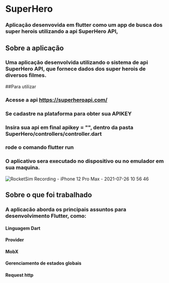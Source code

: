 # SuperHero

### Aplicação desenvovida em flutter como um app de busca dos super herois utilizando a api SuperHero API, 



## Sobre a aplicação

### Uma aplicação desenvolvida utilizando o sistema de api SuperHero API, que fornece dados dos super herois de diversos filmes.

##Para utilizar
### Acesse a api https://superheroapi.com/
### Se cadastre na plataforma para obter sua APIKEY
### Insira sua api em  final apikey = "<API>", dentro da pasta SuperHero/controllers/controller.dart
### rode o comando flutter run 
### O aplicativo sera executado no dispositivo ou no emulador em sua maquina.



![RocketSim Recording - iPhone 12 Pro Max - 2021-07-26 10 56 46](https://user-images.githubusercontent.com/48225849/127006863-960fd712-8f9b-417a-bf62-11f505c7f0c5.gif)





## Sobre o que foi trabalhado

### A aplicacão aborda os principais assuntos para desenvolvimento Flutter, como:
#### Linguagem Dart
#### Provider
#### MobX
#### Gerenciamento de estados globais
#### Request http



